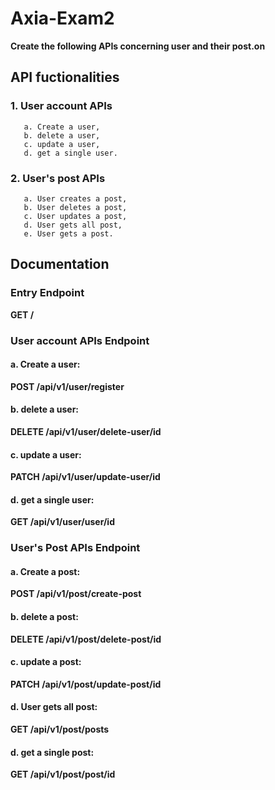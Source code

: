 # Axia-Exam2
**Create the following APIs concerning user and their post.on**


## API fuctionalities
### 1. User account APIs
       a. Create a user,
       b. delete a user,
       c. update a user,
       d. get a single user.

### 2. User's post APIs
       a. User creates a post,
       b. User deletes a post,
       c. User updates a post,
       d. User gets all post,
       e. User gets a post.

## Documentation

### Entry Endpoint 
**GET /**

### User account APIs Endpoint

#### a. Create a user:
**POST /api/v1/user/register**
#### b. delete a user:
**DELETE /api/v1/user/delete-user/id**
#### c. update a user:
**PATCH /api/v1/user/update-user/id** 
#### d. get a single user:
**GET /api/v1/user/user/id** 


### User's Post APIs Endpoint

#### a. Create a post:
**POST /api/v1/post/create-post**
#### b. delete a post:
**DELETE /api/v1/post/delete-post/id**
#### c. update a post:
**PATCH /api/v1/post/update-post/id** 
#### d. User gets all post:
**GET /api/v1/post/posts** 
#### d. get a single post:
**GET /api/v1/post/post/id** 


